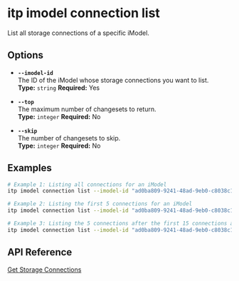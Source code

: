 # itp imodel connection list

List all storage connections of a specific iModel.

## Options

- **`--imodel-id`**  
  The ID of the iModel whose storage connections you want to list.  
  **Type:** `string` **Required:** Yes

- **`--top`**  
  The maximum number of changesets to return.  
  **Type:** `integer` **Required:** No

- **`--skip`**  
  The number of changesets to skip.  
  **Type:** `integer` **Required:** No

## Examples

```bash
# Example 1: Listing all connections for an iModel
itp imodel connection list --imodel-id "ad0ba809-9241-48ad-9eb0-c8038c1a1d51"

# Example 2: Listing the first 5 connections for an iModel
itp imodel connection list --imodel-id "ad0ba809-9241-48ad-9eb0-c8038c1a1d51" --top 5

# Example 3: Listing the 5 connections after the first 15 connections are skipped for an iModel
itp imodel connection list --imodel-id "ad0ba809-9241-48ad-9eb0-c8038c1a1d51" --top 5 --skip 15

```

## API Reference

[Get Storage Connections](https://developer.bentley.com/apis/synchronization/operations/get-storage-connections/)
